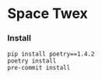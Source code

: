 # Space Twex

<!-- description to be added -->

### Install
```
pip install poetry==1.4.2
poetry install
pre-commit install
```
